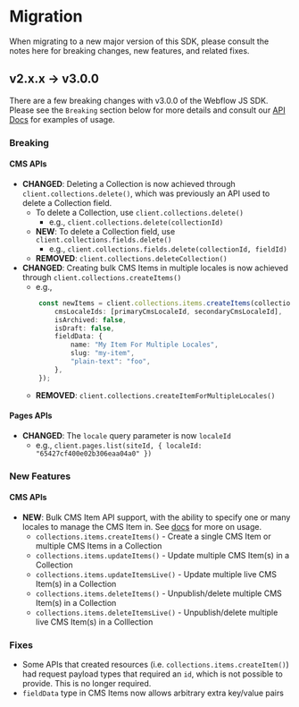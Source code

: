 # Migration

When migrating to a new major version of this SDK, please consult the notes here for breaking changes, new features, and related fixes.

## v2.x.x -> v3.0.0

There are a few breaking changes with v3.0.0 of the Webflow JS SDK. Please see the `Breaking` section below for more details and consult our [API Docs](https://developers.webflow.com/data/reference/rest-introduction) for examples of usage.

### Breaking

#### CMS APIs

- **CHANGED**: Deleting a Collection is now achieved through `client.collections.delete()`, which was previously an API used to delete a Collection field.
    - To delete a Collection, use `client.collections.delete()`
        - e.g., `client.collections.delete(collectionId)`
    - **NEW**: To delete a Collection field, use `client.collections.fields.delete()`
        - e.g., `client.collections.fields.delete(collectionId, fieldId)`
    - **REMOVED**: `client.collections.deleteCollection()` 
- **CHANGED**: Creating bulk CMS Items in multiple locales is now achieved through `client.collections.createItems()`
    - e.g.,
    ```ts
        const newItems = client.collections.items.createItems(collectionId, {
            cmsLocaleIds: [primaryCmsLocaleId, secondaryCmsLocaleId],
            isArchived: false,
            isDraft: false,
            fieldData: {
                name: "My Item For Multiple Locales",
                slug: "my-item",
                "plain-text": "foo",
            },
        });
    ```
    - **REMOVED**: `client.collections.createItemForMultipleLocales()`

#### Pages APIs

- **CHANGED**: The `locale` query parameter is now `localeId`
    - e.g., `client.pages.list(siteId, { localeId: "65427cf400e02b306eaa04a0" })`

### New Features

#### CMS APIs

- **NEW**: Bulk CMS Item API support, with the ability to specify one or many locales to manage the CMS Item in. See [docs](https://developers.webflow.com/data/reference/cms/collection-items/bulk-items/create-items) for more on usage.
    - `collections.items.createItems()` - Create a single CMS Item or multiple CMS Items in a Collection
    - `collections.items.updateItems()` - Update multiple CMS Item(s) in a Collection
    - `collections.items.updateItemsLive()` - Update multiple live CMS Item(s) in a Collection
    - `collections.items.deleteItems()` - Unpublish/delete multiple CMS Item(s) in a Collection
    - `collections.items.deleteItemsLive()` - Unpublish/delete multiple live CMS Item(s) in a Colllection

### Fixes

- Some APIs that created resources (i.e. `collections.items.createItem()`) had request payload types that required an `id`, which is not possible to provide. This is no longer required.
- `fieldData` type in CMS Items now allows arbitrary extra key/value pairs
